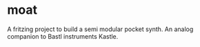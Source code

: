 # moat
A fritzing project to build a semi modular pocket synth. An analog companion to Bastl instruments Kastle. 
